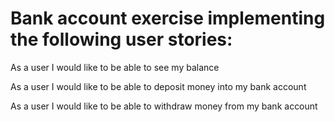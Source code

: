 # Bank account exercise implementing the following user stories:
As a user I would like to be able to see my balance

As a user I would like to be able to deposit money into my bank account

As a user I would like to be able to withdraw money from my bank account